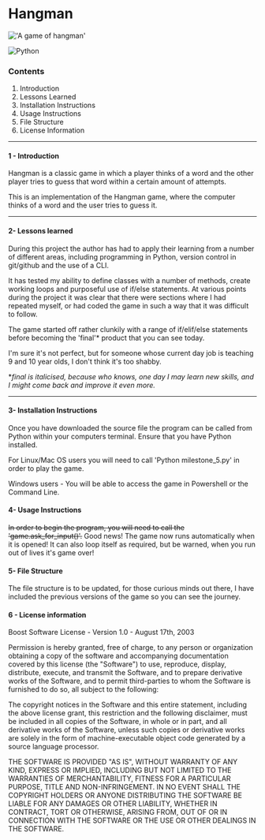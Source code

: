 # Hangman

!['A game of hangman'](/home/kyle/Downloads/hangman.jpg)

![Python](https://img.shields.io/badge/Python-FFD43B?style=for-the-badge&logo=python&logoColor=blue)

### Contents
1. Introduction
2. Lessons Learned
3. Installation Instructions
4. Usage Instructions
5. File Structure
6. License Information 

---

#### 1 - Introduction

Hangman is a classic game in which a player thinks of a word and the other player tries to guess that word within a certain amount of attempts.

This is an implementation of the Hangman game, where the computer thinks of a word and the user tries to guess it. 

---

#### 2- Lessons learned

During this project the author has had to apply their learning from a number of different areas, including programming in Python, version control in git/github and the use of a CLI. 

It has tested my ability to define classes with a number of methods, create working loops and purposeful use of if/else statements. At various points during the project it was clear that there were sections where I had repeated myself, or had coded the game in such a way that it was difficult to follow. 

The game started off rather clunkily with a range of if/elif/else statements before becoming the 'final'* product that you can see today. 

I'm sure it's not perfect, but for someone whose current day job is teaching 9 and 10 year olds, I don't think it's too shabby. 

*_final is italicised, because who knows, one day I may learn new skills, and I might come back and improve it even more._

---

#### 3- Installation Instructions

Once you have downloaded the source file the program can be called from Python within your computers terminal. Ensure that you have Python installed. 

For Linux/Mac OS users you will need to call 'Python milestone_5.py' in order to play the game. 

Windows users - You will be able to access the game in Powershell or the Command Line. 

#### 4- Usage Instructions

~~In order to begin the program, you will need to call the 'game.ask_for_input()'.~~
Good news! The game now runs automatically when it is opened! 
It can also loop itself as required, but be warned, when you run out of lives it's game over! 

#### 5- File Structure

The file structure is to be updated, for those curious minds out there, I have included the previous versions of the game so you can see the journey. 

#### 6 - License information

Boost Software License - Version 1.0 - August 17th, 2003

Permission is hereby granted, free of charge, to any person or organization
obtaining a copy of the software and accompanying documentation covered by
this license (the "Software") to use, reproduce, display, distribute,
execute, and transmit the Software, and to prepare derivative works of the
Software, and to permit third-parties to whom the Software is furnished to
do so, all subject to the following:

The copyright notices in the Software and this entire statement, including
the above license grant, this restriction and the following disclaimer,
must be included in all copies of the Software, in whole or in part, and
all derivative works of the Software, unless such copies or derivative
works are solely in the form of machine-executable object code generated by
a source language processor.

THE SOFTWARE IS PROVIDED "AS IS", WITHOUT WARRANTY OF ANY KIND, EXPRESS OR
IMPLIED, INCLUDING BUT NOT LIMITED TO THE WARRANTIES OF MERCHANTABILITY,
FITNESS FOR A PARTICULAR PURPOSE, TITLE AND NON-INFRINGEMENT. IN NO EVENT
SHALL THE COPYRIGHT HOLDERS OR ANYONE DISTRIBUTING THE SOFTWARE BE LIABLE
FOR ANY DAMAGES OR OTHER LIABILITY, WHETHER IN CONTRACT, TORT OR OTHERWISE,
ARISING FROM, OUT OF OR IN CONNECTION WITH THE SOFTWARE OR THE USE OR OTHER
DEALINGS IN THE SOFTWARE.
